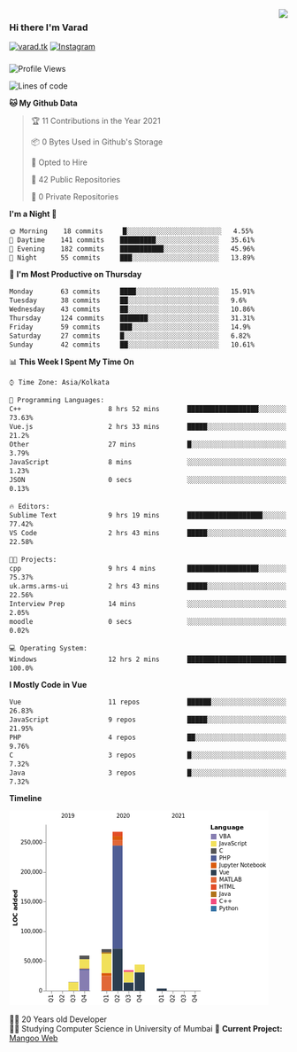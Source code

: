 <img align='right' src="https://github-readme-stats.vercel.app/api?username=varadp2000&show_icons=true">

### Hi there I'm Varad

[![varad.tk](https://img.shields.io/static/v1?label=varad.tk&message=%20&color=yellow&logo=&style=flat-square&logoColor=white)](https://varad.tk/)
[![Instagram](https://img.shields.io/static/v1?label=Instagram&message=%20&color=orange&logo=Instagram&style=flat-square&logoColor=white)](https://www.instagram.com/varad.r.p/)

###
###
###

<!--START_SECTION:waka-->
![Profile Views](http://img.shields.io/badge/Profile%20Views-0-blue)

![Lines of code](https://img.shields.io/badge/From%20Hello%20World%20I%27ve%20Written-503696%20lines%20of%20code-blue)

**🐱 My Github Data** 

> 🏆 11 Contributions in the Year 2021
 > 
> 📦 0 Bytes Used in Github's Storage 
 > 
> 💼 Opted to Hire
 > 
> 📜 42 Public Repositories 
 > 
> 🔑 0 Private Repositories  
 > 
**I'm a Night 🦉** 

```text
🌞 Morning    18 commits     █░░░░░░░░░░░░░░░░░░░░░░░░   4.55% 
🌆 Daytime    141 commits    █████████░░░░░░░░░░░░░░░░   35.61% 
🌃 Evening    182 commits    ███████████░░░░░░░░░░░░░░   45.96% 
🌙 Night      55 commits     ███░░░░░░░░░░░░░░░░░░░░░░   13.89%

```
📅 **I'm Most Productive on Thursday** 

```text
Monday       63 commits     ████░░░░░░░░░░░░░░░░░░░░░   15.91% 
Tuesday      38 commits     ██░░░░░░░░░░░░░░░░░░░░░░░   9.6% 
Wednesday    43 commits     ██░░░░░░░░░░░░░░░░░░░░░░░   10.86% 
Thursday     124 commits    ███████░░░░░░░░░░░░░░░░░░   31.31% 
Friday       59 commits     ███░░░░░░░░░░░░░░░░░░░░░░   14.9% 
Saturday     27 commits     █░░░░░░░░░░░░░░░░░░░░░░░░   6.82% 
Sunday       42 commits     ██░░░░░░░░░░░░░░░░░░░░░░░   10.61%

```


📊 **This Week I Spent My Time On** 

```text
⌚︎ Time Zone: Asia/Kolkata

💬 Programming Languages: 
C++                      8 hrs 52 mins       ██████████████████░░░░░░░   73.63% 
Vue.js                   2 hrs 33 mins       █████░░░░░░░░░░░░░░░░░░░░   21.2% 
Other                    27 mins             █░░░░░░░░░░░░░░░░░░░░░░░░   3.79% 
JavaScript               8 mins              ░░░░░░░░░░░░░░░░░░░░░░░░░   1.23% 
JSON                     0 secs              ░░░░░░░░░░░░░░░░░░░░░░░░░   0.13%

🔥 Editors: 
Sublime Text             9 hrs 19 mins       ███████████████████░░░░░░   77.42% 
VS Code                  2 hrs 43 mins       █████░░░░░░░░░░░░░░░░░░░░   22.58%

🐱‍💻 Projects: 
cpp                      9 hrs 4 mins        ██████████████████░░░░░░░   75.37% 
uk.arms.arms-ui          2 hrs 43 mins       █████░░░░░░░░░░░░░░░░░░░░   22.56% 
Interview Prep           14 mins             ░░░░░░░░░░░░░░░░░░░░░░░░░   2.05% 
moodle                   0 secs              ░░░░░░░░░░░░░░░░░░░░░░░░░   0.02%

💻 Operating System: 
Windows                  12 hrs 2 mins       █████████████████████████   100.0%

```

**I Mostly Code in Vue** 

```text
Vue                      11 repos            ██████░░░░░░░░░░░░░░░░░░░   26.83% 
JavaScript               9 repos             █████░░░░░░░░░░░░░░░░░░░░   21.95% 
PHP                      4 repos             ██░░░░░░░░░░░░░░░░░░░░░░░   9.76% 
C                        3 repos             █░░░░░░░░░░░░░░░░░░░░░░░░   7.32% 
Java                     3 repos             █░░░░░░░░░░░░░░░░░░░░░░░░   7.32%

```


**Timeline**

![Chart not found](https://raw.githubusercontent.com/varadp2000/varadp2000/master/charts/bar_graph.png) 


<!--END_SECTION:waka-->


👨‍💻 20 Years old Developer  
👨‍🎓 Studying Computer Science in University of Mumbai
🚧 **Current Project:** [Mangoo Web](https://github.com/varadp2000/mongoo-web)
